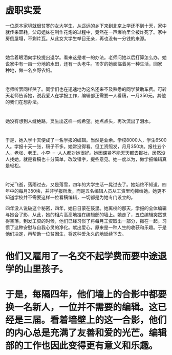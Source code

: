 # 虚职实爱

 一位原本家境就很贫寒的女大学生，从遥远的乡下来到北京上学还不到十天，家中就传来噩耗，父母姐妹在制作花炮的过程中，竟然在一声爆响里全被炸死了。家中房倒屋塌，不剩片瓦。从此女大学生举目无亲，再也没有一分钱的来源。  
#
她含着眼泪向学校提出退学。看来这是唯一的办法。老师问她以后打算怎么办，她说家中有一亩一分地的水田，还有一头老牛。19岁的她面临着另一种生活，回家种地，做一名乡野农妇。  
#
老师听罢同样哭了。同学们也在迅速地为这名还来不及熟悉的同学赞助车费。可转天老师告诉她，说我爱人在学报工作，编辑部正需要一人看稿，一月350元。其他的我们在想办法。  
#
她没有想到人缝绝路，叉生出这样一线希望。她点点头，再次流出了泪水。  
#
于是，她入学十天便成了一名学报的编辑。当然是业余。学校8000人，学生6500人。学报十天一张，稿子不多。她常没得看。但工资照发，月月350块。报社五个人，老张、老王、小李······人人都对她很好。她因课紧不能天天都去报社，居然没人找她。就是看稿也十分简单，改改错字，提些意见。她一度以为，做学报编辑真是轻松。  
#
时光飞逝，落雨过去，又是落雪，四年的大学生活一晃过去了。她始终不知道，四年中的每月350块，并非学报所发，而是五名编辑人员从工资里均摊给她。她更不知道学校并不需要这样一位看稿编辑，一切都是为她专门设立的。  

四年没人说破这个秘密，四年，她日日蒙在鼓里。她离校的那天，学报的全体编辑与她合了影，从此，她的相片高高地挂在编辑部的墙上。她走了，五位编辑突然觉得空落。到发工资的时候，他们已经习惯了将每月工资取出一部分，摊在一起。习惯了这种安慰与自我心灵的净化。献出爱心，原来是一种人生的收获和乐趣。于是他们决定，再帮助一位贫困生，将这种爱永久的地延续下去。  
# 他们又雇用了一名交不起学费而要中途退学的山里孩子。  
# 于是，每隔四年，他们墙上的合影中都要换一名新人，一位并不需要的编辑。这已经是三届。看着墙壁上的这一合影，他们的内心总是充满了友善和爱的光芒。编辑部的工作也因此变得更有意义和乐趣。
  